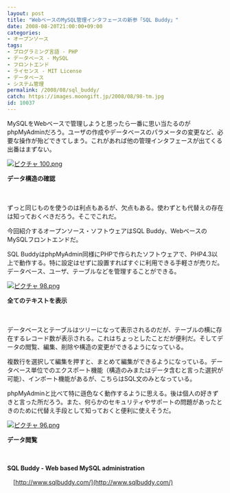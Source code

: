 ```yaml
---
layout: post
title: "WebベースのMySQL管理インタフェースの新参「SQL Buddy」"
date: 2008-08-20T21:00:00+09:00
categories:
- オープンソース
tags: 
- プログラミング言語 - PHP
- データベース - MySQL
- フロントエンド
- ライセンス - MIT License
- データベース
- システム管理
permalink: /2008/08/sql_buddy/
catch: https://images.moongift.jp/2008/08/98-tm.jpg
id: 10037
---
```

MySQLをWebベースで管理しようと思ったら一番に思い当たるのがphpMyAdminだろう。ユーザの作成やデータベースのパラメータの変更など、必要な操作が殆どできてしまう。これがあれば他の管理インタフェースが出てくる出番はまずない。

  

[![ピクチャ 100.png](https://images.moongift.jp/2008/08/100-tm.jpg)](https://images.moongift.jp/2008/08/100.jpg)  
  
**データ構造の確認**

  

　

  

ずっと同じものを使うのは利点もあるが、欠点もある。使わずとも代替えの存在は知っておくべきだろう。そこでこれだ。

  

今回紹介するオープンソース・ソフトウェアはSQL Buddy、WebベースのMySQLフロントエンドだ。

  
  
<!--more-->  

SQL BuddyはphpMyAdmin同様にPHPで作られたソフトウェアで、PHP4.3以上で動作する。特に設定はせずに設置すればすぐに利用できる手軽さが売りだ。データベース、ユーザ、テーブルなどを管理することができる。

  

[![ピクチャ 98.png](https://images.moongift.jp/2008/08/98-tm.jpg)](https://images.moongift.jp/2008/08/98.jpg)  
  
**全てのテキストを表示**

  

　

  

データベースとテーブルはツリーになって表示されるのだが、テーブルの横に存在するレコード数が表示される。これはちょっとしたことだが便利だ。そしてデータの閲覧、編集、削除や構造の変更ができるようになっている。

  

複数行を選択して編集を押すと、まとめて編集ができるようになっている。データベース単位でのエクスポート機能（構造のみまたはデータ含むと言った選択が可能）、インポート機能があるが、こちらはSQL文のみとなっている。

  

phpMyAdminと比べて特に遜色なく動作するように思える。後は個人の好きずきと言った所だろう。また、何らかのセキュリティやサポートの問題があったときのために代替え手段として知っておくと便利に使えそうだ。

  

[![ピクチャ 96.png](https://images.moongift.jp/2008/08/96-tm.jpg)](https://images.moongift.jp/2008/08/96.jpg)  
  
**データ閲覧**

  

　

  

**SQL Buddy - Web based MySQL administration**  
  
　[http://www.sqlbuddy.com/](http://www.sqlbuddy.com/)

  
